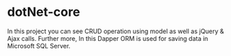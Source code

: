 ﻿# dotNet-core
 In this project you can see CRUD operation using model as well as jQuery & Ajax calls.
 Further more, In this Dapper ORM is used for saving data in Microsoft SQL Server.
